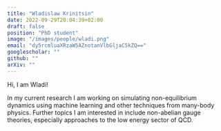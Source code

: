 ```yaml
---
title: "Wladislaw Krinitsin"
date: 2022-09-29T20:04:39+02:00
draft: false
position: "PhD student"
image: "/images/people/wladi.png"
email: "dy5rcmluaXRzaW5AZnotanVlbGljaC5kZQ=="
googlescholar: ""
github: ""
arXiv: ""
---
```

Hi, I am Wladi!

In my current research I am working on simulating non-equilibrium dynamics using machine learning and other techniques from many-body physics. Further topics I am interested in include non-abelian gauge theories, especially approaches to the low energy sector of QCD.
